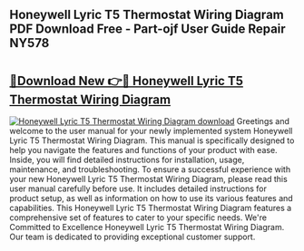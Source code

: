 ## Honeywell Lyric T5 Thermostat Wiring Diagram PDF Download Free - Part-ojf User Guide Repair NY578

# <h2><a href="http://dfivbyd.blite.top/?on=Honeywell+Lyric+T5+Thermostat+Wiring+Diagram">🔗Download New 👉🔴 Honeywell Lyric T5 Thermostat Wiring Diagram</a></h2>

[![Honeywell Lyric T5 Thermostat Wiring Diagram download](https://i.imgur.com/lujVjoI.png)](http://dfivbyd.blite.top/?on=Honeywell+Lyric+T5+Thermostat+Wiring+Diagram)
Greetings and welcome to the user manual for your newly implemented system Honeywell Lyric T5 Thermostat Wiring Diagram. This manual is specifically designed to help you navigate the features and functions of your product with ease. Inside, you will find detailed instructions for installation, usage, maintenance, and troubleshooting. To ensure a successful experience with your new Honeywell Lyric T5 Thermostat Wiring Diagram, please read this user manual carefully before use. It includes detailed instructions for product setup, as well as information on how to use its various features and capabilities. This Honeywell Lyric T5 Thermostat Wiring Diagram features a comprehensive set of features to cater to your specific needs. We're Committed to Excellence Honeywell Lyric T5 Thermostat Wiring Diagram. Our team is dedicated to providing exceptional customer support.

